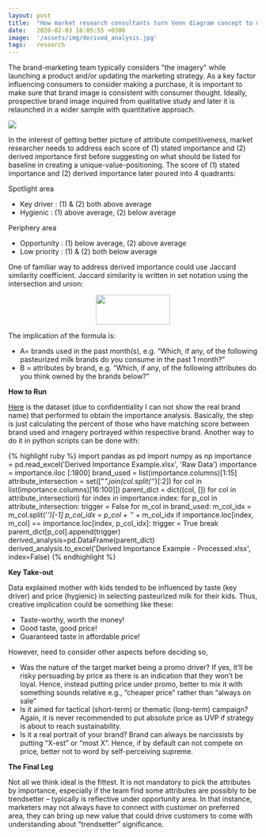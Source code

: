 ```yaml
---
layout: post
title:  "How market research consultants turn Venn diagram concept to derived importance analysis"
date:   2020-02-03 18:05:55 +0300
image:  '/assets/img/derived_analysis.jpg'
tags:   research
---
```


The brand-marketing team typically considers "the imagery" while launching a product and/or updating the marketing strategy. As a key factor influencing consumers to consider making a purchase, it is important to make sure that brand image is consistent with consumer thought. Ideally, prospective brand image inquired from qualitative study and later it is relaunched in a wider sample with quantitative approach. 

<p><img src="https://kiranaananda.github.io/portfolio/assets/img/importance_analysis.jpg" style="vertical-align:middle;margin:0px 0px" /></p>

In the interest of getting better picture of attribute competitiveness, market researcher needs to address each score of (1) stated importance and (2) derived importance first before suggesting on what should be listed for baseline in creating a unique-value-positioning.  The score of (1) stated importance and (2) derived importance later poured into 4 quadrants:

Spotlight area
- Key driver	: (1) & (2) both above average
- Hygienic	: (1) above average, (2) below average

Periphery area
- Opportunity	: (1) below average, (2) above average
- Low priority	: (1) & (2) both below average

One of familiar way to address derived importance could use Jaccard similarity coefficient. Jaccard similarity is written in set notation using the intersection and union:

<p style="text-align: center;"><img src="https://i2.wp.com/www.displayr.com/wp-content/uploads/2018/09/Jaccard-formula.png?zoom=1.5&amp;resize=137%2C55&amp;ssl=1" alt="" width="150" height="60" style="vertical-align:middle;margin:0px 0px"/></p>

The implication of the formula is:
- A= brands used in the past month(s), e.g. “Which, if any, of the following pasteurized milk brands do you consume in the past 1 month?”
- B = attributes by brand, e.g. “Which, if any, of the following attributes do you think owned by the brands below?” 

**How to Run**

<a href="https://docs.google.com/spreadsheets/d/1qKEw-h1_iaIZQ-4PTzTFkp3-qVxk0uGD/edit?usp=share_link&amp;ouid=106328679956588939832&amp;rtpof=true&amp;sd=true">Here</a> is the dataset (due to confidentiality I can not show the real brand name) that performed to obtain the importance analysis. Basically, the step is just calculating the percent of those who have matching score between brand used and imagery portrayed within respective brand.
Another way to do it in python scripts can be done with:

{% highlight ruby %}
import pandas as pd
import numpy as np
importance = pd.read_excel('Derived Importance Example.xlsx', 'Raw Data')
importance = importance.iloc [:1800]
brand_used = list(importance.columns)[1:15]
attribute_intersection = set(["_".join(col.split('_')[:2]) for col in list(importance.columns)[16:100]])
parent_dict = dict((col, []) for col in attribute_intersection)
for index in importance.index:
    for p_col in attribute_intersection:
        trigger = False
        for m_col in brand_used:
            m_col_idx = m_col.split('_')[-1]
            p_col_idx = p_col + '_' + m_col_idx
            if importance.loc[index, m_col] == importance.loc[index, p_col_idx]:
                trigger = True
                break
        parent_dict[p_col].append(trigger)
derived_analysis=pd.DataFrame(parent_dict)
derived_analysis.to_excel('Derived Importance Example - Processed.xlsx', index=False)
{% endhighlight %}

**Key Take-out**

Data explained mother with kids tended to be influenced by taste (key driver) and price (hygienic) in selecting pasteurized milk for their kids. Thus, creative implication could be something like these:
- Taste-worthy, worth the money!
- Good taste, good price!
- Guaranteed taste in affordable price!

However, need to consider other aspects before deciding so,
- Was the nature of the target market being a promo driver? If yes, it’ll be risky persuading by price as there is an indication that they won’t be loyal. Hence, instead putting price under promo, better to mix it with something sounds relative e.g., “cheaper price” rather than “always on sale”
- Is it aimed for tactical (short-term) or thematic (long-term) campaign? Again, it is never recommended to put absolute price as UVP if strategy is about to reach sustainability.
- Is it a real portrait of your brand? Brand can always be narcissists by putting “X-est” or “most X”. Hence, if by default can not compete on price, better not to word by self-perceiving supreme. 

**The Final Leg**

Not all we think ideal is the fittest. It is not mandatory to pick the attributes by importance, especially if the team find some attributes are possibly to be trendsetter – typically is reflective under opportunity area. In that instance, marketers may not always have to connect with customer on preferred area, they can bring up new value that could drive customers to come with understanding about “trendsetter” significance.


